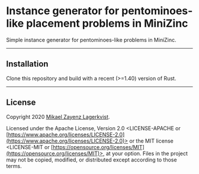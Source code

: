 # Instance generator for pentominoes-like placement problems in MiniZinc

Simple instance generator for pentominoes-like problems in MiniZinc.

---

## Installation

Clone this repository and build with a recent (>=1.40) version of Rust.


---

## License

Copyright 2020 <a href="https://zayenz.se" target="_blank">Mikael Zayenz Lagerkvist</a>.

Licensed under the Apache License, Version 2.0 <LICENSE-APACHE or
[https://www.apache.org/licenses/LICENSE-2.0](https://www.apache.org/licenses/LICENSE-2.0)>
or the MIT license <LICENSE-MIT or
[https://opensource.org/licenses/MIT](https://opensource.org/licenses/MIT)>,
at your option. Files in the project may not be copied, modified, or
distributed except according to those terms.

